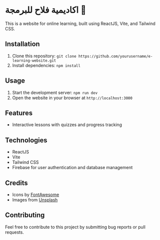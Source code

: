 # اكاديمية فلاح للبرمجة 🎉

This is a website for online learning, built using ReactJS, Vite, and Tailwind CSS.

## Installation

1. Clone this repository: `git clone https://github.com/yourusername/e-learning-website.git`
2. Install dependencies: `npm install`

## Usage

1. Start the development server: `npm run dev`
2. Open the website in your browser at `http://localhost:3000`

## Features

- Interactive lessons with quizzes and progress tracking

## Technologies

- ReactJS
- Vite
- Tailwind CSS
- Firebase for user authentication and database management

## Credits

- Icons by [FontAwesome](https://fontawesome.com/)
- Images from [Unsplash](https://unsplash.com/)

## Contributing

Feel free to contribute to this project by submitting bug reports or pull requests.
